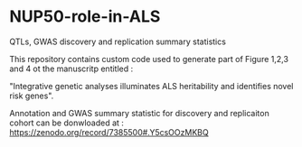 # NUP50-role-in-ALS
QTLs, GWAS discovery and replication summary statistics

This repository contains custom code used to generate part of Figure 1,2,3 and 4 ot the manuscritp entitled : 

"Integrative genetic analyses illuminates ALS heritability and identifies novel risk genes". 

Annotation and GWAS summary statistic for discovery and replicaiton cohort can be donwloaded at : https://zenodo.org/record/7385500#.Y5csOOzMKBQ


